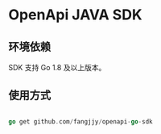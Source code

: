 # OpenApi JAVA SDK
## 环境依赖
SDK 支持 Go  1.8 及以上版本。

## 使用方式

```go

go get github.com/fangjjy/openapi-go-sdk

```
